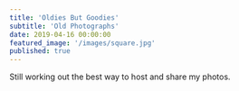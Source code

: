 ```yaml
---
title: 'Oldies But Goodies'
subtitle: 'Old Photographs'
date: 2019-04-16 00:00:00
featured_image: '/images/square.jpg'
published: true
---
```


Still working out the best way to host and share my photos.  
